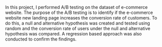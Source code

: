 In this project, I performed A/B testing on the dataset of e-commerce website. The purpose of the A/B testing is to identify if the e-commerce website new landing page increases the conversion rate of customers. To do this, a null and alternative hypothesis was created and tested using random and the conversion rate of users under the null and alternative hypothesis was compared. A regression based approach was also conducted to confirm the findings.